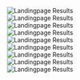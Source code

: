 <img src="../../../../assets/images/metrics/webapp/after/landingpage/wamAfterLandingFull1.png" alt="Landingpage Results"></img><br>
<img src="../../../../assets/images/metrics/webapp/after/landingpage/wamAfterLandingFull2.png" alt="Landingpage Results"></img><br>
<img src="../../../../assets/images/metrics/webapp/after/landingpage/wamAfterLandingFull3.png" alt="Landingpage Results"></img><br>
<img src="../../../../assets/images/metrics/webapp/after/landingpage/wamAfterLandingFull4.png" alt="Landingpage Results"></img><br>
<img src="../../../../assets/images/metrics/webapp/after/landingpage/wamAfterLandingFull5.png" alt="Landingpage Results"></img><br>
<img src="../../../../assets/images/metrics/webapp/after/landingpage/wamAfterLandingFull6.png" alt="Landingpage Results"></img><br>
<img src="../../../../assets/images/metrics/webapp/after/landingpage/wamAfterLandingFull7.png" alt="Landingpage Results"></img><br>
<img src="../../../../assets/images/metrics/webapp/after/landingpage/wamAfterLandingFull8.png" alt="Landingpage Results"></img><br>
<img src="../../../../assets/images/metrics/webapp/after/landingpage/wamAfterLandingFull9.png" alt="Landingpage Results"></img><br>
